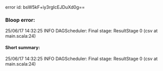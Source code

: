 error id: bsW5kF+iy3rgIcEJDuXd0g==
### Bloop error:

25/06/17 14:32:25 INFO DAGScheduler: Final stage: ResultStage 0 (csv at main.scala:24)
#### Short summary: 

25/06/17 14:32:25 INFO DAGScheduler: Final stage: ResultStage 0 (csv at main.scala:24)